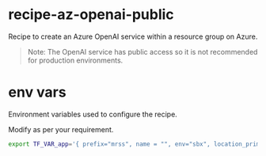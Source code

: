 # recipe-az-openai-public

Recipe to create an Azure OpenAI service within a resource group on Azure.

> Note: The OpenAI service has public access so it is not recommended for production environments.

# env vars

Environment variables used to configure the recipe.

Modify as per your requirement.

```bash
export TF_VAR_app='{ prefix="mrss", name = "", env="sbx", location_primary= "East US"}'
```